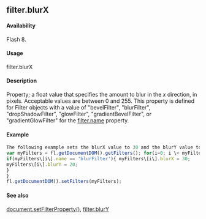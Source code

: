 ## filter.blurX

#### Availability

Flash 8.

#### Usage

filter.blurX

#### Description

Property; a float value that specifies the amount to blur in the *x* direction, in pixels. Acceptable values are between 0 and 255. This property is defined for Filter objects with a value of "bevelFilter", "blurFilter", "dropShadowFilter", "glowFilter", "gradientBevelFilter", or "gradientGlowFilter" for the [filter.name](#!AdobeDocs/developers-animatesdk-docs/test/Filter_object/filter13.md) property.

#### Example

```javascript
The following example sets the blurX value to 30 and the blurY value to 20 for the Blur filters on the selected object(s):
var myFilters = fl.getDocumentDOM().getFilters(); for(i=0; i \< myFilters.length; i++){
if(myFilters\[i\].name == 'blurFilter'){ myFilters\[i\].blurX = 30;
myFilters\[i\].blurY = 20;
}
}
fl.getDocumentDOM().setFilters(myFilters);

```
#### See also

[document.setFilterProperty()](#!AdobeDocs/developers-animatesdk-docs/test/Document_object/docum520.md), [filter.blurY](#!AdobeDocs/developers-animatesdk-docs/test/Filter_object/filter2.md)

<span id="filter.blurY" class="anchor"></span>
